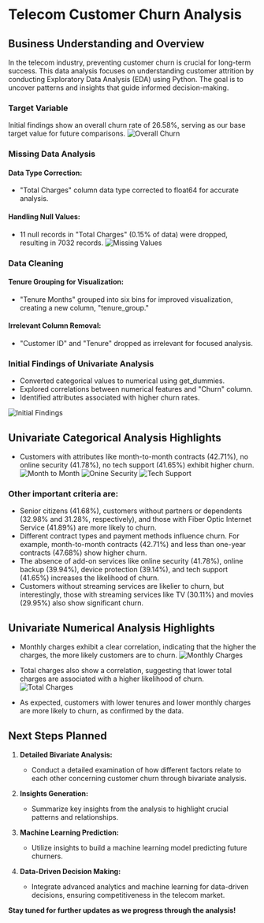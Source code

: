 # Telecom Customer Churn Analysis

## Business Understanding and Overview

In the telecom industry, preventing customer churn is crucial for long-term success. This data analysis focuses on understanding customer attrition by conducting Exploratory Data Analysis (EDA) using Python. The goal is to uncover patterns and insights that guide informed decision-making.

### Target Variable
Initial findings show an overall churn rate of 26.58%, serving as our base target value for future comparisons.
![Overall Churn](Data/Images/Churn_Overall.png)
### Missing Data Analysis

#### Data Type Correction:
- "Total Charges" column data type corrected to float64 for accurate analysis.

#### Handling Null Values:
- 11 null records in "Total Charges" (0.15% of data) were dropped, resulting in 7032 records.
![Missing Values](Data/Images/Percentage_Missing_Values.png)
### Data Cleaning

#### Tenure Grouping for Visualization:
- "Tenure Months" grouped into six bins for improved visualization, creating a new column, "tenure_group."

#### Irrelevant Column Removal:
- "Customer ID" and "Tenure" dropped as irrelevant for focused analysis.

### Initial Findings of Univariate Analysis

- Converted categorical values to numerical using get_dummies.
- Explored correlations between numerical features and "Churn" column.
- Identified attributes associated with higher churn rates.
  
![Initial Findings](Data/Images/CvsAllData_Corr.png)

## Univariate Categorical Analysis Highlights

- Customers with attributes like month-to-month contracts (42.71%), no online security (41.78%), no tech support (41.65%) exhibit higher churn.
![Month to Month](Data/Images/CvsContract.png)
![Onine Security](Data/Images/CvsOnlineSecurity.png)
![Tech Support](Data/Images/CvsTechSupport.png)

### Other important criteria are:

- Senior citizens (41.68%), customers without partners or dependents (32.98% and 31.28%, respectively), and those with Fiber Optic Internet Service (41.89%) are more likely to churn.
- Different contract types and payment methods influence churn. For example, month-to-month contracts (42.71%) and less than one-year contracts (47.68%) show higher churn.
- The absence of add-on services like online security (41.78%), online backup (39.94%), device protection (39.14%), and tech support (41.65%) increases the likelihood of churn.
- Customers without streaming services are likelier to churn, but interestingly, those with streaming services like TV (30.11%) and movies (29.95%) also show significant churn.
  
## Univariate Numerical Analysis Highlights

- Monthly charges exhibit a clear correlation, indicating that the higher the charges, the more likely customers are to churn.
  ![Monthly Charges](Data/Images/CvsMonthly_Charges.png)
- Total charges also show a correlation, suggesting that lower total charges are associated with a higher likelihood of churn.
  ![Total Charges](Data/Images/CvsTotal_Charges.png)
  
- As expected, customers with lower tenures and lower monthly charges are more likely to churn, as confirmed by the data.


## Next Steps Planned

1. **Detailed Bivariate Analysis:**
   - Conduct a detailed examination of how different factors relate to each other concerning customer churn through bivariate analysis.

2. **Insights Generation:**
   - Summarize key insights from the analysis to highlight crucial patterns and relationships.

3. **Machine Learning Prediction:**
   - Utilize insights to build a machine learning model predicting future churners.

4. **Data-Driven Decision Making:**
   - Integrate advanced analytics and machine learning for data-driven decisions, ensuring competitiveness in the telecom market.

**Stay tuned for further updates as we progress through the analysis!**

